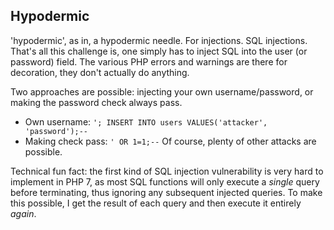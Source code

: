 ## Hypodermic
'hypodermic', as in, a hypodermic needle. For injections. SQL injections. That's all this challenge is, one simply has to inject SQL into the user (or password) field. The various PHP errors and warnings are there for decoration, they don't actually do anything.

Two approaches are possible: injecting your own username/password, or making the password check always pass.
* Own username: `'; INSERT INTO users VALUES('attacker', 'password');--`
* Making check pass: `' OR 1=1;--`
Of course, plenty of other attacks are possible.

Technical fun fact: the first kind of SQL injection vulnerability is very hard to implement in PHP 7, as most SQL functions will only execute a *single* query before terminating, thus ignoring any subsequent injected queries. To make this possible, I get the result of each query and then execute it entirely *again*.

